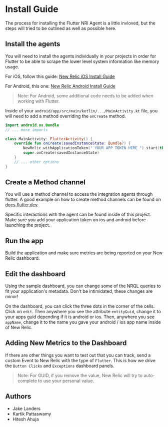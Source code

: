 # Install Guide

The process for installing the Flutter NRI Agent is a little invloved, but the steps will tried to be outlined as well as possible here.

## Install the agents

You will need to install the agents individually in your projects in order for Flutter to be able to scrape the lower level system information like memory usage.

For iOS, follow this guide: [New Relic iOS Install Guide](https://docs.newrelic.com/docs/mobile-monitoring/new-relic-mobile-ios/installation/ios-manual-installation/)

For Android, this one: [New Relic Android Install Guide](https://docs.newrelic.com/docs/mobile-monitoring/new-relic-mobile-android/install-configure/install-android-apps-gradle-android-studio/)

> Note: For Android, some additional code needs to be added when working with Flutter.

Inside of your `android/app/src/main/kotlin/.../MainActivity.kt` file, you will need to add a method overriding the `onCreate` method.

```kotlin
import android.os.Bundle
// ... more imports

class MainActivity: FlutterActivity() {
    override fun onCreate(savedInstanceState: Bundle?) {
        NewRelic.withApplicationToken(" YOUR APP TOKEN HERE ").start(this.applicationContext)
        super.onCreate(savedInstanceState)
    }
    // ... other options
}
```

## Create a Method channel

You will use a method channel to access the integration agents through flutter. A good example on how to create method channels can be found on [docs.flutter.dev](https://docs.flutter.dev/development/platform-integration/platform-channels?tab=android-channel-kotlin-tab).

Specific interactions with the agent can be found inside of this project. Make sure you add your application token on ios and android before launching the project.

## Run the app

Build the application and make sure metrics are being reported on your New Relic dashboard.

## Edit the dashboard

Using the sample dashboard, you can change some of the NRQL queries to fit your application's metadata. Don't be intimidated, these changes are minor!

On the dashboard, you can click the three dots in the corner of the cells. Click on `edit`. Then anywhere you see the attribute `entityGuid`, change it to your apps guid depending if it is android or ios. Then, anywhere you see `appName`, change it to the name you gave your android / ios app name inside of New Relic. 

## Adding New Metrics to the Dashboard

If there are other things you want to test out that you can track, send a custom Event to New Relic with the type of `Flutter`. This is how we drive the `Button Clicks` and `Exceptions` dashboard panels.

> Note: For GUID, if you remove the value, New Relic will try to auto-complete to use your personal value.

## Authors

- Jake Landers
- Kartik Pattaswamy
- Hitesh Ahuja


